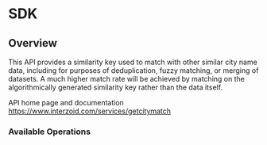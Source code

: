 # SDK

## Overview

This API provides a similarity key used to match with other similar city name data, including for purposes of deduplication, fuzzy matching, or merging of datasets. A much higher match rate will be achieved by matching on the algorithmically generated similarity key rather than the data itself.

API home page and documentation
<https://www.interzoid.com/services/getcitymatch>
### Available Operations


